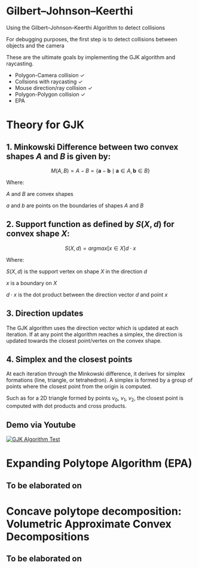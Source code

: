 # Gilbert–Johnson–Keerthi
<p>Using the Gilbert–Johnson–Keerthi Algorithm to detect collisions</p>
<p>For debugging purposes, the first step is to detect collisions between objects and the camera</p>
<p>These are the ultimate goals by implementing the GJK algorithm and raycasting.</p>
<ul>
    <li>Polygon-Camera collision ✓</li>
    <li>Collsions with raycasting ✓</li>
    <li>Mouse direction/ray collision ✓</li>
    <li>Polygon-Polygon collision ✓</li>
    <li>EPA</li>
</ul>

# Theory for GJK
## 1. Minkowski Difference between two convex shapes $A$ and $B$ is given by:
$$
M(A, B) = A - B = \{ \mathbf{a} - \mathbf{b} \mid \mathbf{a} \in A, \mathbf{b} \in B \}
$$

<p>Where:</p>

$A$ and $B$ are convex shapes

<p></p>

$a$ and $b$ are points on the boundaries of shapes $A$ and $B$

## 2. Support function as defined by $S(X, d)$ for convex shape $X$:

$$ S(X, d) = arg max[x \in X]d⋅x $$

<p>Where:</p>

$S(X, d)$ is the support vertex on shape $X$ in the direction $d$
<p></p>

$x$ is a boundary on $X$
<p></p>

$d⋅x$ is the dot product between the direction vector $d$ and point $x$

## 3. Direction updates

<p>The GJK algorithm uses the direction vector which is updated at each iteration. If at any point the algorithm reaches a simplex, the direction is updated towards the closest point/vertex on the convex shape.</p>

## 4. Simplex and the closest points

<p>At each iteration through the Minkowski difference, it derives for simplex formations (line, triangle, or tetrahedron). A simplex is formed by a group of points where the closest point from the origin is computed.</p>
<p></p>

Such as for a 2D triangle formed by points $v_0$, $v_1$, $v_2$, the closest point is computed with dot products and cross products.

## Demo via Youtube
[![GJK Algorithm Test](https://img.youtube.com/vi/et7qVVCosnA/0.jpg)](https://www.youtube.com/watch?v=et7qVVCosnA)

# Expanding Polytope Algorithm (EPA)
## To be elaborated on

# Concave polytope decomposition: Volumetric Approximate Convex Decompositions
## To be elaborated on
